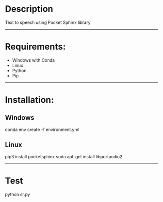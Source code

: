 # Description

Text to speech using Pocket Sphinx library

-------------------------------------------

# Requirements:

- Windows with Conda
- Linux
- Python
- Pip

-------------------------------------------

# Installation:

## Windows

conda env create -f environment.yml

## Linux

pip3 install pocketsphinx
sudo apt-get install libportaudio2

-------------------------------------------

# Test

python sr.py

